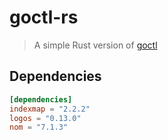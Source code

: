# goctl-rs

> A simple Rust version of [goctl](https://github.com/zeromicro/go-zero/tree/master/tools/goctl)

## Dependencies

```toml
[dependencies]
indexmap = "2.2.2"
logos = "0.13.0"
nom = "7.1.3"
```